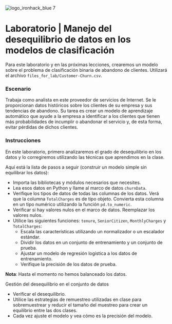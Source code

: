 ![logo_ironhack_blue 7](https://user-images.githubusercontent.com/23629340/40541063-a07a0a8a-601a-11e8-91b5-2f13e4e6b441.png)

# Laboratorio | Manejo del desequilibrio de datos en los modelos de clasificación

Para este laboratorio y en las próximas lecciones, crearemos un modelo sobre el problema de clasificación binaria de abandono de clientes. Utilizará el archivo `files_for_lab/Customer-Churn.csv`.

### Escenario

Trabaja como analista en este proveedor de servicios de Internet. Se le proporcionan datos históricos sobre los clientes de su empresa y sus tendencias de abandono. Su tarea es crear un modelo de aprendizaje automático que ayude a la empresa a identificar a los clientes que tienen más probabilidades de incumplir o abandonar el servicio y, de esta forma, evitar pérdidas de dichos clientes.

### Instrucciones

En este laboratorio, primero analizaremos el grado de desequilibrio en los datos y lo corregiremos utilizando las técnicas que aprendimos en la clase.

Aquí está la lista de pasos a seguir (construir un modelo simple sin equilibrar los datos):

- Importa las bibliotecas y módulos necesarios que necesites.
- Lea esos datos en Python y llame al marco de datos `churnData`.
- Verifique los tipos de datos de todas las columnas de los datos. Verá que la columna `TotalCharges` es de tipo objeto. Convierta esta columna en un tipo numérico utilizando la función `pd.to_numeric`.
- Verificar si hay valores nulos en el marco de datos. Reemplazar los valores nulos.
- Utilice las siguientes funciones: `tenure`, `SeniorCitizen`, `MonthlyCharges` y `TotalCharges`:
  - Escala las características utilizando un normalizador o un escalador estándar.
  - Dividir los datos en un conjunto de entrenamiento y un conjunto de prueba.
  - Ajustar un modelo de regresión logística a los datos de entrenamiento.
  - Verifique la precisión de los datos de prueba.

**Nota**: Hasta el momento no hemos balanceado los datos.

Gestión del desequilibrio en el conjunto de datos

- Verificar el desequilibrio.
- Utilice las estrategias de remuestreo utilizadas en clase para sobremuestrear y reducir el tamaño del muestreo para crear un equilibrio entre las dos clases.
- Cada vez ajuste el modelo y vea cómo es la precisión del modelo.